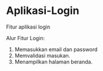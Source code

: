 # Aplikasi-Login
Fitur aplikasi login

Alur Fitur Login:
1. Memasukkan email dan password
2. Memvalidasi masukan.
3. Menampilkan halaman beranda.

